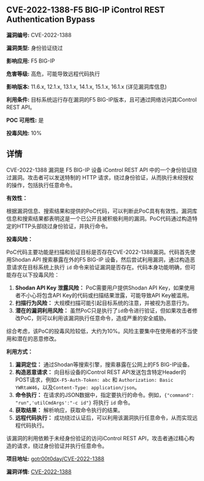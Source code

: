 ## CVE-2022-1388-F5 BIG-IP iControl REST Authentication Bypass

**漏洞编号:** CVE-2022-1388

**漏洞类型:** 身份验证绕过

**影响应用:** F5 BIG-IP

**危害等级:** 高危，可能导致远程代码执行

**影响版本:** 11.6.x, 12.1.x, 13.1.x, 14.1.x, 15.1.x, 16.1.x (详见漏洞库信息)

**利用条件:** 目标系统运行存在漏洞的F5 BIG-IP版本，且可通过网络访问其iControl REST API。

**POC 可用性:** 是

**投毒风险:** 10%

## 详情

CVE-2022-1388 漏洞是 F5 BIG-IP 设备 iControl REST API 中的一个身份验证绕过漏洞。攻击者可以发送特制的 HTTP 请求，绕过身份验证，从而执行未经授权的操作，包括执行任意命令。 

**有效性：**

根据漏洞信息、搜索结果和提供的PoC代码，可以判断此PoC具有有效性。漏洞库信息和搜索结果都表明这是一个已公开且被积极利用的漏洞。PoC代码通过构造特定的HTTP头部绕过身份验证，并执行命令。

**投毒风险：**

PoC代码主要功能是扫描和验证目标是否存在CVE-2022-1388漏洞。代码首先使用Shodan API 搜索暴露在外的F5 BIG-IP 设备，然后尝试利用漏洞，通过构造恶意请求在目标系统上执行 `id` 命令来验证漏洞是否存在。代码本身功能明确，但可能存在以下投毒风险：

1.  **Shodan API Key 泄露风险：** PoC需要用户提供Shodan API Key，如果使用者不小心将包含API Key的代码或扫描结果泄露，可能导致API Key被滥用。
2.  **扫描行为风险：** 大规模扫描可能引起目标系统的注意，并被视为恶意行为。
3.  **潜在的漏洞利用风险：** 虽然PoC只是执行了`id`命令进行验证，但如果攻击者修改PoC，则可以利用该漏洞执行任意命令，造成严重的安全威胁。

综合考虑，该PoC的投毒风险较低，大约为10%。风险主要集中在使用者的不当使用和潜在的恶意修改。

**利用方式：**

1.  **漏洞定位：** 通过Shodan等搜索引擎，搜索暴露在公网上的F5 BIG-IP设备。
2.  **构造恶意请求：**  向目标设备的iControl REST API发送包含特定Header的POST请求，例如`X-F5-Auth-Token: abc` 和 `Authorization: Basic YWRtaW46`，以及`Content-Type: application/json`。
3.  **命令执行：**  在请求的JSON数据中，指定要执行的命令。例如，`{"command": "run",'utilCmdArgs':"-c id"}` 将执行 `id` 命令。
4.  **获取结果：**  解析响应，获取命令执行的结果。
5.  **远程代码执行：** 成功绕过认证后，可以利用该漏洞执行任意命令，从而实现远程代码执行。

该漏洞的利用依赖于未经身份验证的访问iControl REST API，攻击者通过精心构造的请求，绕过身份验证并执行任意命令。

**项目地址:** [gotr00t0day/CVE-2022-1388](https://github.com/gotr00t0day/CVE-2022-1388)

**漏洞详情:** [CVE-2022-1388](https://nvd.nist.gov/vuln/detail/CVE-2022-1388)